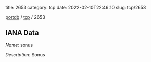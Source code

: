 title: 2653
category: tcp
date: 2022-02-10T22:46:10
slug: tcp/2653

[portdb](/) / [tcp](/category/tcp.html) / 2653


## IANA Data

_Name:_ sonus

_Description:_ Sonus

